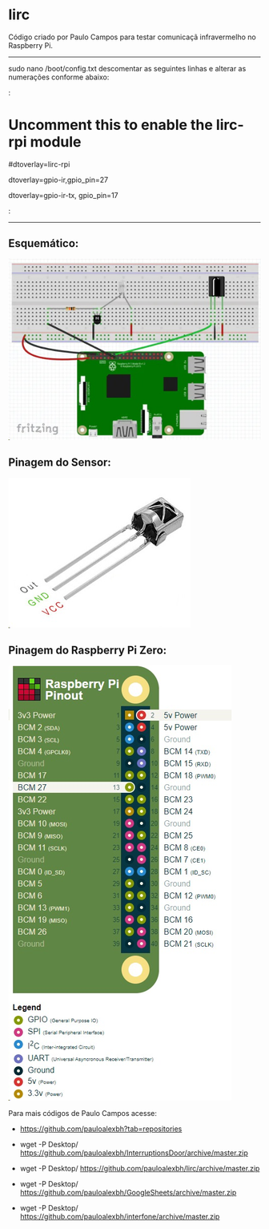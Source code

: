 # lirc
Código criado por Paulo Campos para testar comunicaçã infravermelho no Raspberry Pi.

----------------------
sudo nano /boot/config.txt
descomentar as seguintes linhas e alterar as numerações conforme abaixo:

:

# Uncomment this to enable the lirc-rpi module

#dtoverlay=lirc-rpi

dtoverlay=gpio-ir,gpio_pin=27

dtoverlay=gpio-ir-tx, gpio_pin=17

:

-----------------------------


## Esquemático:

![Esquematico](/Imagens/Esquematico.jpeg)

## Pinagem do Sensor:

![Sensor_IR](/Imagens/Sensor_IR.jpeg)

## Pinagem do Raspberry Pi Zero:

![Pinagem](/Imagens/Pinagem_Zero.jpeg)

Para mais códigos de Paulo Campos acesse:

* https://github.com/pauloalexbh?tab=repositories

* wget -P Desktop/ https://github.com/pauloalexbh/InterruptionsDoor/archive/master.zip

* wget -P Desktop/ https://github.com/pauloalexbh/lirc/archive/master.zip

* wget -P Desktop/ https://github.com/pauloalexbh/GoogleSheets/archive/master.zip

* wget -P Desktop/ https://github.com/pauloalexbh/interfone/archive/master.zip
